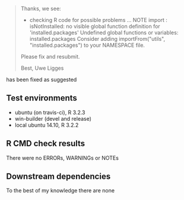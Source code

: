 > Thanks, we see:
> 
> * checking R code for possible problems ... NOTE
> import : isNotInstalled: no visible global function definition for
>   'installed.packages'
> Undefined global functions or variables:
>   installed.packages
> Consider adding
>   importFrom("utils", "installed.packages")
> to your NAMESPACE file.
> 
> Please fix and resubmit.
>
> Best,
> Uwe Ligges 

has been fixed as suggested

## Test environments
* ubuntu (on travis-ci), R 3.2.3
* win-builder (devel and release)
* local ubuntu 14.10, R 3.2.2

## R CMD check results
There were no ERRORs, WARNINGs or NOTEs

## Downstream dependencies
To the best of my knowledge there are none
